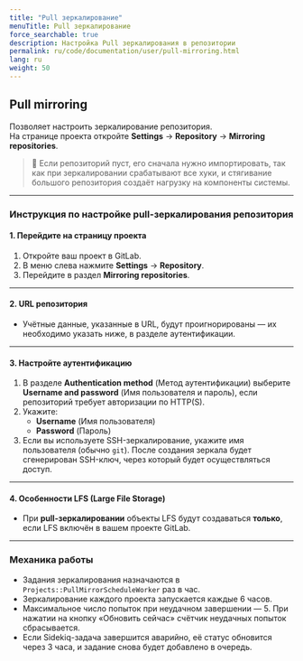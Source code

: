 ```yaml
---
title: "Pull зеркалирование"
menuTitle: Pull зеркалирование
force_searchable: true
description: Настройка Pull зеркалирования в репозитории
permalink: ru/code/documentation/user/pull-mirroring.html
lang: ru
weight: 50
---
```


## Pull mirroring  

Позволяет настроить зеркалирование репозитория.  
На странице проекта откройте **Settings** → **Repository** → **Mirroring repositories**.

> 📘 Если репозиторий пуст, его сначала нужно импортировать, так как при зеркалировании срабатывают все хуки, и стягивание большого репозитория создаёт нагрузку на компоненты системы.

---

### Инструкция по настройке pull-зеркалирования репозитория

#### 1. Перейдите на страницу проекта  

1. Откройте ваш проект в GitLab.  
2. В меню слева нажмите **Settings** → **Repository**.  
3. Перейдите в раздел **Mirroring repositories**.

---

#### 2. URL репозитория  

- Учётные данные, указанные в URL, будут проигнорированы — их необходимо указать ниже, в разделе аутентификации.

---

#### 3. Настройте аутентификацию  

1. В разделе **Authentication method** (Метод аутентификации) выберите **Username and password** (Имя пользователя и пароль), если репозиторий требует авторизации по HTTP(S).  
2. Укажите:  
   - **Username** (Имя пользователя)  
   - **Password** (Пароль)  
3. Если вы используете SSH-зеркалирование, укажите имя пользователя (обычно `git`). После создания зеркала будет сгенерирован SSH-ключ, через который будет осуществляться доступ.

---

#### 4. Особенности LFS (Large File Storage)  

- При **pull-зеркалировании** объекты LFS будут создаваться **только**, если LFS включён в вашем проекте GitLab.

---

### Механика работы  

- Задания зеркалирования назначаются в `Projects::PullMirrorScheduleWorker` раз в час.  
- Зеркалирование каждого проекта запускается каждые 6 часов.  
- Максимальное число попыток при неудачном завершении — 5. При нажатии на кнопку «Обновить сейчас» счётчик неудачных попыток сбрасывается.  
- Если Sidekiq-задача завершится аварийно, её статус обновится через 3 часа, и задание снова будет добавлено в очередь.
